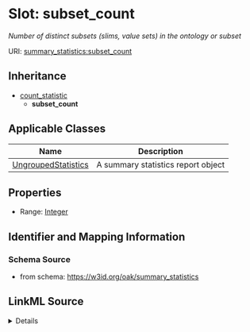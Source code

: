# Slot: subset_count
_Number of distinct subsets (slims, value sets) in the ontology or subset_


URI: [summary_statistics:subset_count](https://w3id.org/oaklib/summary_statistics.subset_count)




## Inheritance

* [count_statistic](count_statistic.md)
    * **subset_count**





## Applicable Classes

| Name | Description |
| --- | --- |
[UngroupedStatistics](UngroupedStatistics.md) | A summary statistics report object






## Properties

* Range: [Integer](Integer.md)







## Identifier and Mapping Information







### Schema Source


* from schema: https://w3id.org/oak/summary_statistics




## LinkML Source

<details>
```yaml
name: subset_count
description: Number of distinct subsets (slims, value sets) in the ontology or subset
from_schema: https://w3id.org/oak/summary_statistics
rank: 1000
is_a: count_statistic
alias: subset_count
owner: UngroupedStatistics
domain_of:
- UngroupedStatistics
range: integer

```
</details>